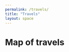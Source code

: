 ```yaml
---
permalink: /travels/
title: "Travels"
layout: space
---
```

# Map of travels
<html>
    <head>
        <meta name="viewport" content="width=device-width, initial-scale=1.0">
        <script src='https://api.mapbox.com/mapbox-gl-js/v2.0.1/mapbox-gl.js'></script>
        <link href='https://api.mapbox.com/mapbox-gl-js/v2.0.1/mapbox-gl.css' rel='stylesheet' />
    </head>
    <body>
        <br>
        <div id='map' style='width: 100%; height: 480px;'></div>
        <script>
            mapboxgl.accessToken = "pk.eyJ1IjoiemhhbmdjaSIsImEiOiJja2themJsZTcxOTRzMnZsbjZxNmIxOTF1In0.xY5kzc2fZFfaURdJNvUEsQ"
            var map = new mapboxgl.Map({
                container: 'map',
                style: 'mapbox://styles/mapbox/streets-v11',
                center: [-74.5, 40],
                zoom: 0.3
            });
            map.addControl(new mapboxgl.FullscreenControl({container: document.querySelector('body')}));
        </script>
    </body>
</html>
